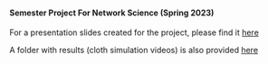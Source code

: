 #### Semester Project For Network Science (Spring 2023)

For a presentation slides created for the project, please find it [here](https://docs.google.com/presentation/d/16dHysCgY-RLYwTz1SOUHqZ-tIpsKHe1y12uipmdn7z4/edit?usp=sharing) 

A folder with results (cloth simulation videos) is also provided [here](https://drive.google.com/drive/folders/1qzokQrqSDyEo7co7BP7vYTPd3x21LBmI?usp=share_link)
